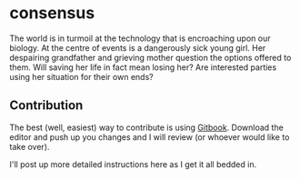 # consensus 

The world is in turmoil at the technology that is encroaching upon our biology. At the centre of events is a dangerously sick young girl. Her despairing grandfather and grieving mother question the options offered to them. Will saving her life in fact mean losing her? Are interested parties using her situation for their own ends?

## Contribution

The best (well, easiest) way to contribute is using [Gitbook](https://www.gitbook.com/book/avastmick/consensus). Download the editor and push up you changes and I will review (or whoever would like to take over).

I'll post up more detailed instructions here as I get it all bedded in.
